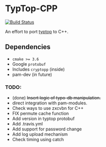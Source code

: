 # TypTop-CPP #
[![Build Status](https://travis-ci.org/rchatterjee/typtopcpp.svg?branch=master)](https://travis-ci.org/rchatterjee/typtopcpp)  

An effort to port [typtop](https://github.com/rchatterjee/pam-typopw) to C++.

## Dependencies
* `cmake >= 3.6`
* Google `protobuf`
* Includes `cryptopp` (inside)
* pam-dev (in future)

### TODO:
* (done) ~~Insert logic of typo-db manipulation.~~
* direct integration with pam-modules.
* Check ways to use zxcvbn for C++
* FIX permute cache function 
* Add version in typtop protobuf
* Add .travis.yml
* Add support for password change
* Add log upload mechanism
* Check timing using catch

